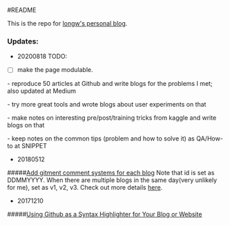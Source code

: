 #README

This is the repo for [longw's personal blog](https://longw010.github.io).




### Updates:

- 20200818
TODO:
- [ ] make the page modulable.

<p>- reproduce 50 articles at Github and write blogs for the problems I met; also updated at Medium </p>
<p>- try more great tools and wrote blogs about user experiments on that </p>
<p>- make notes on interesting pre/post/training tricks from kaggle and write blogs on that </p>
<p>- keep notes on the common tips (problem and how to solve it) as QA/How-to at SNIPPET</p>

- 20180512

#####[Add gitment comment systems for each blog](https://github.com/aimingoo/gitmint)
Note that id is set as DDMMYYYY. When there are multiple blogs in the same day(very unlikely for me), set as v1, v2, v3. Check out more details [here](https://github.com/imsun/gitment/issues/66).

- 20171210

#####[Using Github as a Syntax Highlighter for Your Blog or Website](http://robertgreiner.com/2012/04/using-github-as-a-syntax-highlighter/)


